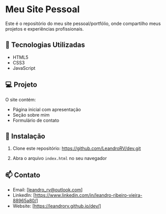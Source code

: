 # Meu Site Pessoal

Este é o repositório do meu site pessoal/portfólio, onde compartilho meus projetos e experiências profissionais.

## 🚀 Tecnologias Utilizadas

- HTML5
- CSS3
- JavaScript

## 💻 Projeto

O site contém:
- Página inicial com apresentação
- Seção sobre mim
- Formulário de contato

## 🔧 Instalação

1. Clone este repositório:
https://github.com/LeandroRV/dev.git

2. Abra o arquivo `index.html` no seu navegador

## 📫 Contato

- Email: [leandro_rv@outlook.com]
- LinkedIn: [https://www.linkedin.com/in/leandro-ribeiro-vieira-88965a80/]
- Website: [https://leandrorv.github.io/dev/]